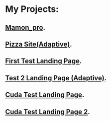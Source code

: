 # My Projects:

## [Mamon_pro](https://r0dionix.github.io/mamon_pro/ "Click").

## [Pizza Site(Adaptive)](https://r0dionix.github.io/Pizza%20Site/ "Click").

## [First Test Landing Page](http://R0dionix.github.io/Test_1_Landing_Page "Click").

## [Test 2 Landing Page (Adaptive)](https://r0dionix.github.io/Test_1_Landing_Page_1.2 "Click").

## [Cuda Test Landing Page](https://r0dionix.github.io/Cuda%20Test%20Landing%20Page/ "Click").

## [Cuda Test Landing Page 2](https://r0dionix.github.io/Cuda_Test_Landing_Page_2/ "Click").

